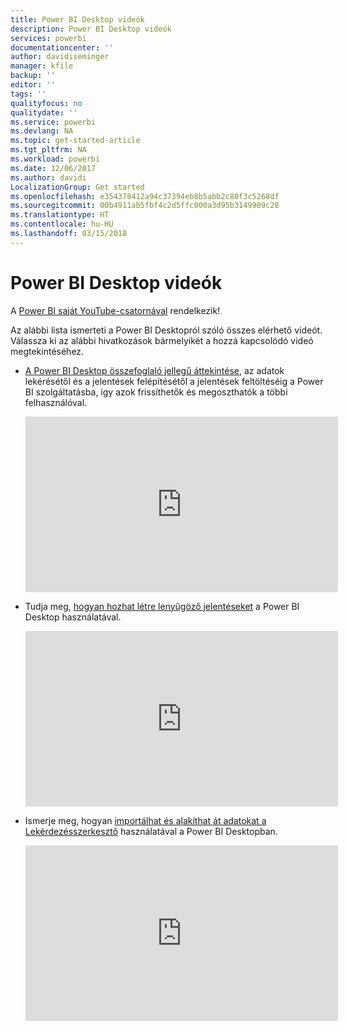 ```yaml
---
title: Power BI Desktop videók
description: Power BI Desktop videók
services: powerbi
documentationcenter: ''
author: davidiseminger
manager: kfile
backup: ''
editor: ''
tags: ''
qualityfocus: no
qualitydate: ''
ms.service: powerbi
ms.devlang: NA
ms.topic: get-started-article
ms.tgt_pltfrm: NA
ms.workload: powerbi
ms.date: 12/06/2017
ms.author: davidi
LocalizationGroup: Get started
ms.openlocfilehash: e354378412a94c37394eb8b5abb2c80f3c5268df
ms.sourcegitcommit: 00b4911ab5fbf4c2d5ffc000a3d95b3149909c28
ms.translationtype: HT
ms.contentlocale: hu-HU
ms.lasthandoff: 03/15/2018
---
```

# <a name="power-bi-desktop-videos"></a>Power BI Desktop videók
A [Power BI saját YouTube-csatornával](http://www.youtube.com/playlist?list=PL1N57mwBHtN2q1WbU5O29rrn_A0lkVv9p) rendelkezik!

Az alábbi lista ismerteti a Power BI Desktopról szóló összes elérhető videót. Válassza ki az alábbi hivatkozások bármelyikét a hozzá kapcsolódó videó megtekintéséhez.

- [A Power BI Desktop összefoglaló jellegű áttekintése](https://www.youtube.com/watch?v=Qgam9M8I0xA), az adatok lekérésétől és a jelentések felépítésétől a jelentések feltöltéséig a Power BI szolgáltatásba, így azok frissíthetők és megoszthatók a többi felhasználóval.  
  
  <iframe width="500" height="281" src="https://www.youtube.com/embed/Qgam9M8I0xA" frameborder="0" allowfullscreen></iframe> 
  
- Tudja meg, [hogyan hozhat létre lenyűgöző jelentéseket](https://www.youtube.com/watch?v=ByIUx-HmQbw) a Power BI Desktop használatával.
  
  <iframe width="500" height="281" src="https://www.youtube.com/embed/IMAsitQ2cAc" frameborder="0" allowfullscreen></iframe>  
  
- Ismerje meg, hogyan [importálhat és alakíthat át adatokat a Lekérdezésszerkesztő](https://www.youtube.com/watch?v=ByIUx-HmQbw) használatával a Power BI Desktopban.
  
  <iframe width="500" height="281" src="https://www.youtube.com/embed/ByIUx-HmQbw" frameborder="0" allowfullscreen></iframe>

